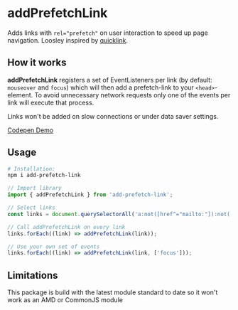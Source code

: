 # addPrefetchLink
Adds links with `rel="prefetch"` on user interaction
to speed up page navigation. Loosley inspired by [quicklink](https://getquick.link/).

## How it works
**addPrefetchLink** registers a set of EventListeners per link (by default: `mouseover` and `focus`) which will then add a prefetch-link to your `<head>`-element. To avoid unnecessary network requests only one of the events per link will execute that process. 

Links won't be added on slow connections or under data saver settings.

[Codepen Demo](https://codepen.io/TonySpegel/full/PojrqZb)

## Usage
```bash
# Installation:
npm i add-prefetch-link
```
```javascript
// Import library
import { addPrefetchLink } from 'add-prefetch-link';

// Select links
const links = document.querySelectorAll('a:not([href^="mailto:"]):not([href^="tel:"])');

// Call addPrefetchLink on every link
links.forEach((link) => addPrefetchLink(link));

// Use your own set of events
links.forEach((link) => addPrefetchLink(link, ['focus']));
```

## Limitations
This package is build with the latest module standard 
to date so it won't work as an AMD or CommonJS module